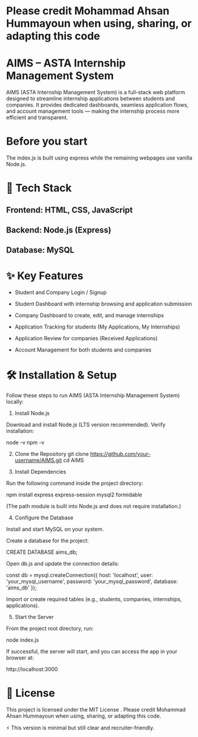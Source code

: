 # Please credit Mohammad Ahsan Hummayoun when using, sharing, or adapting this code

# AIMS – ASTA Internship Management System

AIMS (ASTA Internship Management System) is a full-stack web platform designed to streamline internship applications between students and companies. It provides dedicated dashboards, seamless application flows, and account management tools — making the internship process more efficient and transparent.

# Before you start
The index.js is built using express while the remaining webpages use vanilla Node.js.

# 🚀 Tech Stack

## Frontend: HTML, CSS, JavaScript

## Backend: Node.js (Express)

## Database: MySQL

# ✨ Key Features

- Student and Company Login / Signup

- Student Dashboard with internship browsing and application submission

- Company Dashboard to create, edit, and manage internships

- Application Tracking for students (My Applications, My Internships)

- Application Review for companies (Received Applications)

- Account Management for both students and companies



# 🛠️ Installation & Setup

Follow these steps to run AIMS (ASTA Internship Management System) locally:

1. Install Node.js

Download and install Node.js
 (LTS version recommended).
Verify installation:

node -v
npm -v

2. Clone the Repository
git clone https://github.com/your-username/AIMS.git
cd AIMS

3. Install Dependencies

Run the following command inside the project directory:

npm install express express-session mysql2 formidable


(The path module is built into Node.js and does not require installation.)

4. Configure the Database

Install and start MySQL on your system.

Create a database for the project:

CREATE DATABASE aims_db;


Open db.js and update the connection details:

const db = mysql.createConnection({
    host: 'localhost',
    user: 'your_mysql_username',
    password: 'your_mysql_password',
    database: 'aims_db'
});


Import or create required tables (e.g., students, companies, internships, applications).

5. Start the Server

From the project root directory, run:

node index.js


If successful, the server will start, and you can access the app in your browser at:

http://localhost:3000

# 📜 License

This project is licensed under the MIT License
.
Please credit Mohammad Ahsan Hummayoun when using, sharing, or adapting this code.

⚡ This version is minimal but still clear and recruiter-friendly.
